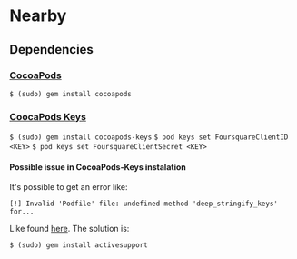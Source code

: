 # Nearby


## Dependencies

### [CocoaPods](https://cocoapods.org)

`$ (sudo) gem install cocoapods`

### [CoocaPods Keys](https://github.com/orta/cocoapods-keys)
`$ (sudo) gem install cocoapods-keys`
`$ pod keys set FoursquareClientID <KEY>`
`$ pod keys set FoursquareClientSecret <KEY>`

#### Possible issue in CocoaPods-Keys instalation

It's possible to get an error like:

`[!] Invalid 'Podfile' file: undefined method 'deep_stringify_keys' for...`

Like found [here](https://github.com/CocoaPods/CocoaPods/issues/3076).
The solution is:

`$ (sudo) gem install activesupport`